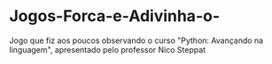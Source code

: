 # Jogos-Forca-e-Adivinha-o-
Jogo que fiz aos poucos observando o curso "Python: Avançando na linguagem", apresentado pelo professor Nico Steppat
